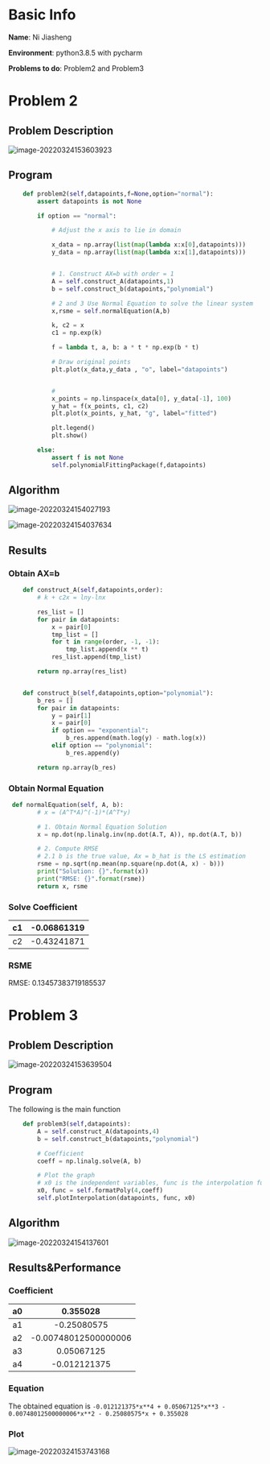 # Basic Info

**Name**: Ni Jiasheng

**Environment**: python3.8.5 with pycharm

**Problems to do**: Problem2 and Problem3





# Problem 2

## Problem Description

![image-20220324153603923](midterm_report.assets/image-20220324153603923.png)



## Program

```python
    def problem2(self,datapoints,f=None,option="normal"):
        assert datapoints is not None

        if option == "normal":

            # Adjust the x axis to lie in domain

            x_data = np.array(list(map(lambda x:x[0],datapoints)))
            y_data = np.array(list(map(lambda x:x[1],datapoints)))


            # 1. Construct AX=b with order = 1
            A = self.construct_A(datapoints,1)
            b = self.construct_b(datapoints,"polynomial")

            # 2 and 3 Use Normal Equation to solve the linear system
            x,rsme = self.normalEquation(A,b)

            k, c2 = x
            c1 = np.exp(k)

            f = lambda t, a, b: a * t * np.exp(b * t)

            # Draw original points
            plt.plot(x_data,y_data , "o", label="datapoints")


            # 
            x_points = np.linspace(x_data[0], y_data[-1], 100)
            y_hat = f(x_points, c1, c2)
            plt.plot(x_points, y_hat, "g", label="fitted")

            plt.legend()
            plt.show()

        else:
            assert f is not None
            self.polynomialFittingPackage(f,datapoints)

```





## Algorithm

![image-20220324154027193](midterm_report.assets/image-20220324154027193.png)

![image-20220324154037634](midterm_report.assets/image-20220324154037634.png)



## Results

### Obtain AX=b

```python
    def construct_A(self,datapoints,order):
        # k + c2x = lny-lnx

        res_list = []
        for pair in datapoints:
            x = pair[0]
            tmp_list = []
            for t in range(order, -1, -1):
                tmp_list.append(x ** t)
            res_list.append(tmp_list)

        return np.array(res_list)


    def construct_b(self,datapoints,option="polynomial"):
        b_res = []
        for pair in datapoints:
            y = pair[1]
            x = pair[0]
            if option == "exponential":
                b_res.append(math.log(y) - math.log(x))
            elif option == "polynomial":
                b_res.append(y)

        return np.array(b_res)
```



### Obtain Normal Equation

```python
 def normalEquation(self, A, b):
        # x = (A^T*A)^(-1)*(A^T*y)

        # 1. Obtain Normal Equation Solution
        x = np.dot(np.linalg.inv(np.dot(A.T, A)), np.dot(A.T, b))

        # 2. Compute RMSE
        # 2.1 b is the true value, Ax = b_hat is the LS estimation
        rsme = np.sqrt(np.mean(np.square(np.dot(A, x) - b)))
        print("Solution: {}".format(x))
        print("RMSE: {}".format(rsme))
        return x, rsme
```



### Solve Coefficient

|  c1  | -0.06861319 |
| :--: | :---------: |
|  c2  | -0.43241871 |



### RSME

RMSE: 0.13457383719185537



# Problem 3

## Problem Description

![image-20220324153639504](midterm_report.assets/image-20220324153639504.png)





## Program

The following is the main function 

```python
    def problem3(self,datapoints):
        A = self.construct_A(datapoints,4)
        b = self.construct_b(datapoints,"polynomial")

        # Coefficient
        coeff = np.linalg.solve(A, b)

        # Plot the graph
        # x0 is the independent variables, func is the interpolation function
        x0, func = self.formatPoly(4,coeff)
        self.plotInterpolation(datapoints, func, x0)
```



## Algorithm

![image-20220324154137601](midterm_report.assets/image-20220324154137601.png)





## Results&Performance

### Coefficient

|  a0  |       0.355028       |
| :--: | :------------------: |
|  a1  |     -0.25080575      |
|  a2  | -0.00748012500000006 |
|  a3  |      0.05067125      |
|  a4  |     -0.012121375     |



### Equation

The obtained equation is `-0.012121375*x**4 + 0.05067125*x**3 - 0.00748012500000006*x**2 - 0.25080575*x + 0.355028`



### Plot

![image-20220324153743168](midterm_report.assets/image-20220324153743168.png)









